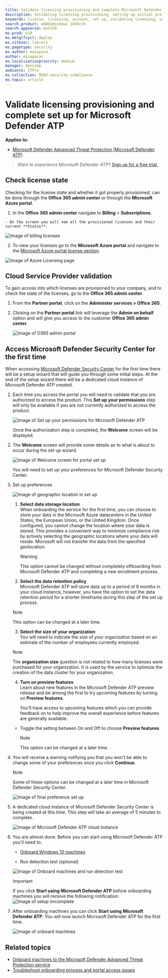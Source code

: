```yaml
---
title: Validate licensing provisioning and complete Microsoft Defender ATP set up
description: Validating licensing provisioning, setting up initial preferences, and completing the user set up for Microsoft Defender Advanced Threat Protection portal.
keywords: license, licensing, account, set up, validating licensing, windows defender atp
search.product: eADQiWindows 10XVcnh
search.appverid: met150
ms.prod: w10
ms.mktglfcycl: deploy
ms.sitesec: library
ms.pagetype: security
ms.author: macapara
author: mjcaparas
ms.localizationpriority: medium
manager: dansimp
audience: ITPro
ms.collection: M365-security-compliance 
ms.topic: article
---
```

# Validate licensing provisioning and complete set up for Microsoft Defender ATP

**Applies to:**


- [Microsoft Defender Advanced Threat Protection (Microsoft Defender ATP)](https://go.microsoft.com/fwlink/p/?linkid=2069559)



>Want to experience Microsoft Defender ATP? [Sign up for a free trial.](https://www.microsoft.com/en-us/WindowsForBusiness/windows-atp?ocid=docs-wdatp-validatelicense-abovefoldlink)

## Check license state

Checking for the license state and whether it got properly provisioned, can be done through the **Office 365 admin center** or through the **Microsoft Azure portal**.

  1. In the **Office 365 admin center** navigate to **Billing** > **Subscriptions**.

    - On the screen you will see all the provisioned licenses and their current **Status**.

   ![Image of billing licenses](images\atp-billing-subscriptions.png)

  2. To view your licenses go to the **Microsoft Azure portal** and navigate to the [Microsoft Azure portal license section](https://portal.azure.com/#blade/Microsoft_AAD_IAM/LicensesMenuBlade/Products).

   ![Image of Azure Licensing page](images\atp-licensing-azure-portal.png)

## Cloud Service Provider validation

To gain access into which licenses are provisioned to your company, and to check the state of the licenses, go to the **Office 365 admin center**.

1. From the **Partner portal**, click on the **Administer services > Office 365**.

2. Clicking on the **Partner portal** link will leverage the **Admin on behalf** option and will give you access to the customer **Office 365 admin center**.

   ![Image of O365 admin portal](images\atp-O365-admin-portal-customer.png)

## Access Microsoft Defender Security Center for the first time

When accessing [Microsoft Defender Security Center](https://SecurityCenter.Windows.com) for the first time there will be a setup wizard that will guide you through some initial steps. At the end of the setup wizard there will be a dedicated cloud instance of Microsoft Defender ATP created.

1. Each time you access the portal you will need to validate that you are authorized to access the product. This **Set up your permissions** step will only be available if you are not currently authorized to access the product.

	![Image of Set up your permissions for Microsoft Defender ATP](images\atp-setup-permissions-wdatp-portal.png)

	Once the authorization step is completed, the **Welcome** screen will be displayed.

2. The **Welcome** screen will provide some details as to what is about to occur during the set up wizard.

	![Image of Welcome screen for portal set up](images\welcome1.png)

	You will need to set up your preferences for Microsoft Defender Security Center.

3. Set up preferences
    
    ![Image of geographic location in set up](images\setup-preferences.png)

   1. **Select data storage location** <br> When onboarding the service for the first time, you can choose to store your data in the Microsoft Azure datacenters in the United States, the European Union, or the United Kingdom. Once configured, you cannot change the location where your data is stored. This provides a convenient way to minimize compliance risk by actively selecting the geographic locations where your data will reside. Microsoft will not transfer the data from the specified geolocation.

    	> [!WARNING]
    	> This option cannot be changed without completely offboarding from Microsoft Defender ATP and completing a new enrollment process.

   2. **Select the data retention policy** <br> Microsoft Defender ATP will store data up to a period of 6 months in your cloud instance, however, you have the option to set the data retention period for a shorter timeframe during this step of the set up process.

    > [!NOTE]
    > This option can be changed at a later time.

   3. **Select the size of your organization** <br> You will need to indicate the size of your organization based on an estimate of the number of employees currently employed.

    > [!NOTE]
    > The **organization size** question is not related to how many licenses were purchased for your organization. It is used by the service to optimize the creation of the data cluster for your organization.

   4. **Turn on preview features** <br> Learn about new features in the Microsoft Defender ATP preview release and be among the first to try upcoming features by turning on **Preview features**.

	    You'll have access to upcoming features which you can provide feedback on to help improve the overall experience before features are generally available.

	- Toggle the setting between On and Off to choose **Preview features**.

      > [!NOTE]
      > This option can be changed at a later time.

4. You will receive a warning notifying you that you won't be able to change some of your preferences once you click **Continue**.

	> [!NOTE]
	> Some of these options can be changed at a later time in Microsoft Defender Security Center.

	![Image of final preference set up](images\setup-preferences2.png)

5. A dedicated cloud instance of Microsoft Defender Security Center is being created at this time. This step will take an average of 5 minutes to complete.

	![Image of Microsoft Defender ATP cloud instance](images\creating-account.png)

6. You are almost done. Before you can start using Microsoft Defender ATP you'll need to:

	- [Onboard Windows 10 machines](configure-endpoints.md)

	- Run detection test (optional)

	![Image of Onboard machines and run detection test](images\atp-onboard-endpoints-run-detection-test.png)

	> [!IMPORTANT]
	> If you click **Start using Microsoft Defender ATP** before onboarding machines you will receive the following notification:
	>![Image of setup imcomplete](images\atp-setup-incomplete.png)

7. After onboarding machines you can click **Start using Microsoft Defender ATP**. You will now launch Microsoft Defender ATP for the first time.

	![Image of onboard machines](images\atp-onboard-endpoints-WDATP-portal.png)

## Related topics
- [Onboard machines to the Microsoft Defender Advanced Threat Protection service](onboard-configure.md)
- [Troubleshoot onboarding process and portal access issues](troubleshoot-onboarding-error-messages.md)
